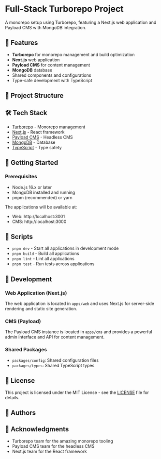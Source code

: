 # Full-Stack Turborepo Project

A monorepo setup using Turborepo, featuring a Next.js web application and Payload CMS with MongoDB integration.

## 🚀 Features

- **Turborepo** for monorepo management and build optimization
- **Next.js** web application
- **Payload CMS** for content management
- **MongoDB** database
- Shared components and configurations
- Type-safe development with TypeScript

## 📁 Project Structure

## 🛠️ Tech Stack

- [Turborepo](https://turborepo.org/) - Monorepo management
- [Next.js](https://nextjs.org/) - React framework
- [Payload CMS](https://payloadcms.com/) - Headless CMS
- [MongoDB](https://www.mongodb.com/) - Database
- [TypeScript](https://www.typescriptlang.org/) - Type safety

## 🚦 Getting Started

### Prerequisites

- Node.js 16.x or later
- MongoDB installed and running
- pnpm (recommended) or yarn

The applications will be available at:
- Web: http://localhost:3001
- CMS: http://localhost:3000

## 📝 Scripts

- `pnpm dev` - Start all applications in development mode
- `pnpm build` - Build all applications
- `pnpm lint` - Lint all applications
- `pnpm test` - Run tests across applications

## 🔧 Development

### Web Application (Next.js)

The web application is located in `apps/web` and uses Next.js for server-side rendering and static site generation.

### CMS (Payload)

The Payload CMS instance is located in `apps/cms` and provides a powerful admin interface and API for content management.

### Shared Packages

- `packages/config`: Shared configuration files
- `packages/types`: Shared TypeScript types

## 📄 License
This project is licensed under the MIT License - see the [LICENSE](LICENSE) file for details.

## 👥 Authors

## 🙏 Acknowledgments

- Turborepo team for the amazing monorepo tooling
- Payload CMS team for the headless CMS
- Next.js team for the React framework
